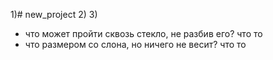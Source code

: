 1)# new_project 2) 3)
- что может пройти сквозь стекло, не разбив его?
что то
- что размером со слона, но ничего не весит?
что то
